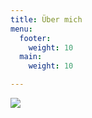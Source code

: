 ```yaml
---
title: Über mich
menu:
  footer:
    weight: 10
  main:
    weight: 10

---
```


![](https://res.cloudinary.com/civicvision/image/upload/f_auto,q_auto,h_800,dpr_auto,c_limit/milafrerichs.com/IMG_0583.jpg)
